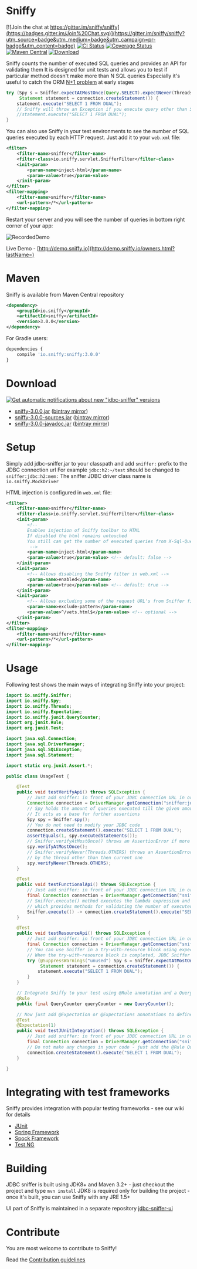 Sniffy
============

[![Join the chat at https://gitter.im/sniffy/sniffy](https://badges.gitter.im/Join%20Chat.svg)](https://gitter.im/sniffy/sniffy?utm_source=badge&utm_medium=badge&utm_campaign=pr-badge&utm_content=badge)
[![CI Status](https://travis-ci.org/sniffy/sniffy.svg?branch=master)](https://travis-ci.org/sniffy/sniffy)
[![Coverage Status](https://coveralls.io/repos/sniffy/sniffy/badge.png?branch=develop)](https://coveralls.io/r/sniffy/sniffy?branch=develop)
[![Maven Central](https://maven-badges.herokuapp.com/maven-central/io.sniffy/sniffy/badge.svg?style=flat)](https://maven-badges.herokuapp.com/maven-central/io.sniffy/sniffy)
[![Download](https://api.bintray.com/packages/sniffy/sniffy/sniffy/images/download.svg) ](https://bintray.com/sniffy/sniffy/sniffy/_latestVersion)

Sniffy counts the number of executed SQL queries and provides an API for validating them
It is designed for unit tests and allows you to test if particular method doesn't make more than N SQL queries
Especially it's useful to catch the ORM [N+1 problem](http://stackoverflow.com/questions/97197/what-is-the-n1-selects-issue) at early stages 

```java
try (Spy s = Sniffer.expectAtMostOnce(Query.SELECT).expectNever(Threads.OTHERS);
     Statement statement = connection.createStatement()) {
    statement.execute("SELECT 1 FROM DUAL");
    // Sniffy will throw an Exception if you execute query other than SELECT or uncomment line below
    //statement.execute("SELECT 1 FROM DUAL");
}
```

You can also use Sniffy in your test environments to see the number of SQL queries executed by each HTTP request.
Just add it to your `web.xml` file:
```xml
<filter>
    <filter-name>sniffer</filter-name>
    <filter-class>io.sniffy.servlet.SnifferFilter</filter-class>
    <init-param>
        <param-name>inject-html</param-name>
        <param-value>true</param-value>
    </init-param>
</filter>
<filter-mapping>
    <filter-name>sniffer</filter-name>
    <url-pattern>/*</url-pattern>
</filter-mapping>
```

Restart your server and you will see the number of queries in bottom right corner of your app:

![RecordedDemo](https://bedrin.github.io/jdbc-sniffer/jdbcsniffer.gif)

Live Demo - [http://demo.sniffy.io](http://demo.sniffy.io/owners.html?lastName=)

Maven
============
Sniffy is available from Maven Central repository
```xml
<dependency>
    <groupId>io.sniffy</groupId>
    <artifactId>sniffy</artifactId>
    <version>3.0.0</version>
</dependency>
```

For Gradle users:
```javascript
dependencies {
    compile 'io.sniffy:sniffy:3.0.0'
}
```

Download
============
[![Get automatic notifications about new "jdbc-sniffer" versions](https://www.bintray.com/docs/images/bintray_badge_color.png) ](https://bintray.com/bedrin/github/jdbc-sniffer/view?source=watch)
- [sniffy-3.0.0.jar](https://github.com/sniffy/sniffy/releases/download/3.0.0/sniffy-3.0.0.jar) ([bintray mirror](https://bintray.com/artifact/download/bedrin/github/sniffy-3.0.0.jar))
- [sniffy-3.0.0-sources.jar](https://github.com/sniffy/sniffy/releases/download/3.0.0/sniffy-3.0.0-sources.jar) ([bintray mirror](https://bintray.com/artifact/download/bedrin/github/sniffy-3.0.0-sources.jar))
- [sniffy-3.0.0-javadoc.jar](https://github.com/sniffy/sniffy/releases/download/3.0.0/sniffy-3.0.0-javadoc.jar) ([bintray mirror](https://bintray.com/artifact/download/bedrin/github/sniffy-3.0.0-javadoc.jar))

Setup
============
Simply add jdbc-sniffer.jar to your classpath and add `sniffer:` prefix to the JDBC connection url
For example `jdbc:h2:~/test` should be changed to `sniffer:jdbc:h2:mem:`
The sniffer JDBC driver class name is `io.sniffy.MockDriver`

HTML injection is configured in `web.xml` file:
```xml
<filter>
    <filter-name>sniffer</filter-name>
    <filter-class>io.sniffy.servlet.SnifferFilter</filter-class>
    <init-param>
        <!-- 
        Enables injection of Sniffy toolbar to HTML
        If disabled the html remains untouched
        You still can get the number of executed queries from X-Sql-Queries HTTP header
         -->
        <param-name>inject-html</param-name>
        <param-value>true</param-value> <!-- default: false -->
    </init-param>
    <init-param>
        <!-- Allows disabling the Sniffy filter in web.xml -->
        <param-name>enabled</param-name>
        <param-value>true</param-value> <!-- default: true -->
    </init-param>
    <init-param>
        <!-- Allows excluding some of the request URL's from Sniffer filter -->
        <param-name>exclude-pattern</param-name>
        <param-value>^/vets.html$</param-value> <!-- optional -->
    </init-param>
</filter>
<filter-mapping>
    <filter-name>sniffer</filter-name>
    <url-pattern>/*</url-pattern>
</filter-mapping>
```

Usage
============
Following test shows the main ways of integrating Sniffy into your project:

```java
import io.sniffy.Sniffer;
import io.sniffy.Spy;
import io.sniffy.Threads;
import io.sniffy.Expectation;
import io.sniffy.junit.QueryCounter;
import org.junit.Rule;
import org.junit.Test;

import java.sql.Connection;
import java.sql.DriverManager;
import java.sql.SQLException;
import java.sql.Statement;

import static org.junit.Assert.*;

public class UsageTest {

    @Test
    public void testVerifyApi() throws SQLException {
        // Just add sniffer: in front of your JDBC connection URL in order to enable sniffer
        Connection connection = DriverManager.getConnection("sniffer:jdbc:h2:mem:", "sa", "sa");
        // Spy holds the amount of queries executed till the given amount of time
        // It acts as a base for further assertions
        Spy spy = Sniffer.spy();
        // You do not need to modify your JDBC code
        connection.createStatement().execute("SELECT 1 FROM DUAL");
        assertEquals(1, spy.executedStatements());
        // Sniffer.verifyAtMostOnce() throws an AssertionError if more than one query was executed;
        spy.verifyAtMostOnce();
        // Sniffer.verifyNever(Threads.OTHERS) throws an AssertionError if at least one query was executed
        // by the thread other than then current one
        spy.verifyNever(Threads.OTHERS);
    }

    @Test
    public void testFunctionalApi() throws SQLException {
        // Just add sniffer: in front of your JDBC connection URL in order to enable sniffer
        final Connection connection = DriverManager.getConnection("sniffer:jdbc:h2:mem:", "sa", "sa");
        // Sniffer.execute() method executes the lambda expression and returns an instance of Spy
        // which provides methods for validating the number of executed queries in given lambda
        Sniffer.execute(() -> connection.createStatement().execute("SELECT 1 FROM DUAL")).verifyAtMostOnce();
    }

    @Test
    public void testResourceApi() throws SQLException {
        // Just add sniffer: in front of your JDBC connection URL in order to enable sniffer
        final Connection connection = DriverManager.getConnection("sniffer:jdbc:h2:mem:", "sa", "sa");
        // You can use Sniffer in a try-with-resource block using expect methods instead of verify
        // When the try-with-resource block is completed, JDBC Sniffer will verify all the expectations defined
        try (@SuppressWarnings("unused") Spy s = Sniffer.expectAtMostOnce().expectNever(Threads.OTHERS);
             Statement statement = connection.createStatement()) {
            statement.execute("SELECT 1 FROM DUAL");
        }
    }

    // Integrate Sniffy to your test using @Rule annotation and a QueryCounter field
    @Rule
    public final QueryCounter queryCounter = new QueryCounter();

    // Now just add @Expectation or @Expectations annotations to define number of queries allowed for given method
    @Test
    @Expectation(1)
    public void testJUnitIntegration() throws SQLException {
        // Just add sniffer: in front of your JDBC connection URL in order to enable sniffer
        final Connection connection = DriverManager.getConnection("sniffer:jdbc:h2:mem:", "sa", "sa");
        // Do not make any changes in your code - just add the @Rule QueryCounter and put annotations on your test method
        connection.createStatement().execute("SELECT 1 FROM DUAL");
    }

}
```

Integrating with test frameworks
============
Sniffy provides integration with popular testing frameworks - see our wiki for details
 
 * [JUnit](https://github.com/sniffy/sniffy/wiki/JUnit)
 * [Spring Framework](https://github.com/sniffy/sniffy/wiki/Spring-Framework)
 * [Spock Framework](https://github.com/sniffy/sniffy/wiki/Spock-Framework)
 * [Test NG](https://github.com/sniffy/sniffy/wiki/Test-NG)

Building
============
JDBC sniffer is built using JDK8+ and Maven 3.2+ - just checkout the project and type `mvn install`
JDK8 is required only for building the project - once it's built, you can use Sniffy with any JRE 1.5+

UI part of Sniffy is maintained in a separate repository [jdbc-sniffer-ui](https://github.com/sniffy/sniffy-ui)

Contribute
============
You are most welcome to contribute to Sniffy!

Read the [Contribution guidelines](https://github.com/sniffy/sniffy/blob/master/CONTRIBUTING.md)
